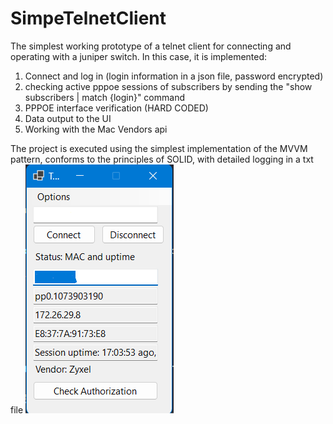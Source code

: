 # SimpeTelnetClient
The simplest working prototype of a telnet client for connecting and operating with a juniper switch. In this case, it is implemented:
1. Connect and log in (login information in a json file, password encrypted)
2. checking active pppoe sessions of subscribers by sending the "show subscribers | match {login}" command
3. PPPOE interface verification (HARD CODED)
4. Data output to the UI
5. Working with the Mac Vendors api

The project is executed using the simplest implementation of the MVVM pattern, conforms to the principles of SOLID, with detailed logging in a txt file
![Image alt](https://github.com/alcher96/SimpeTelnetClient/blob/main/image.png)
